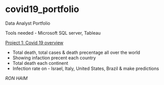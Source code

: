 # covid19_portfolio

Data Analyst Portfolio

Tools needed - Microsoft SQL server, Tableau

[Project 1: Covid 19 overview](https://ronhaim.github.io/covid19_portfolio/)

* Total death, total cases & death precentage all over the world
* Showing infaction precent each country
* Total death each continent
* Infection rate on - Israel, Italy, United States, Brazil & make predictions 


*RON HAIM*
